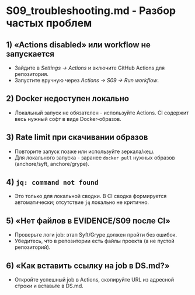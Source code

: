 # S09_troubleshooting.md - Разбор частых проблем

## 1) «Actions disabled» или workflow не запускается

- Зайдите в *Settings → Actions* и включите GitHub Actions для репозитория.
- Запустите вручную через *Actions → S09 → Run workflow*.

## 2) Docker недоступен локально

- Локальный запуск не обязателен - используйте Actions. CI содержит весь нужный софт в виде Docker‑образов.

## 3) Rate limit при скачивании образов

- Повторите запуск позже или используйте зеркала/кеш.
- Для локального запуска - заранее `docker pull` нужных образов (anchore/syft, anchore/grype).

## 4) `jq: command not found`

- Это только для локальной сводки. В CI сводка формируется автоматически; отсутствие `jq` локально не критично.

## 5) «Нет файлов в EVIDENCE/S09 после CI»

- Проверьте логи job: этап Syft/Grype должен пройти без ошибок.
- Убедитесь, что в репозитории есть файлы проекта (а не пустой репозиторий).

## 6) «Как вставить ссылку на job в DS.md?»

- Откройте успешный job в Actions, скопируйте URL из адресной строки и вставьте в DS.md.
